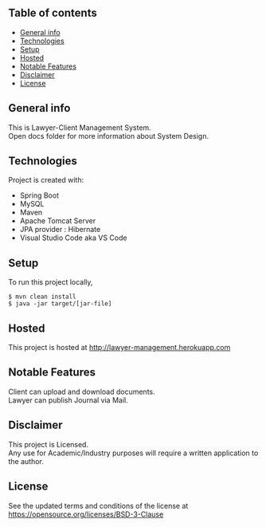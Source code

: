 ## Table of contents
* [General info](#general-info)
* [Technologies](#technologies)
* [Setup](#setup)
* [Hosted](#hosted)
* [Notable Features](#notable-features)
* [Disclaimer](#disclaimer)
* [License](#license)

## General info
This is Lawyer-Client Management System.  
Open docs folder for more information about System Design.  

	
## Technologies
Project is created with:
* Spring Boot
* MySQL
* Maven
* Apache Tomcat Server
* JPA provider : Hibernate
* Visual Studio Code aka VS Code
	
## Setup
To run this project locally,  

```
$ mvn clean install
$ java -jar target/[jar-file]
```

## Hosted
This project is hosted at http://lawyer-management.herokuapp.com

## Notable Features
Client can upload and download documents.  
Lawyer can publish Journal via Mail.  


## Disclaimer
This project is Licensed.  
Any use for Academic/Industry purposes will require a written application to the author.

## License
See the updated terms and conditions of the license at https://opensource.org/licenses/BSD-3-Clause
